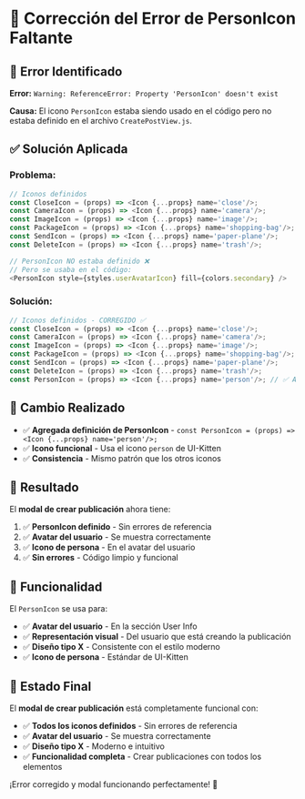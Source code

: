 # 🔧 Corrección del Error de PersonIcon Faltante

## 🚨 Error Identificado

**Error:** `Warning: ReferenceError: Property 'PersonIcon' doesn't exist`

**Causa:** El icono `PersonIcon` estaba siendo usado en el código pero no estaba definido en el archivo `CreatePostView.js`.

## ✅ Solución Aplicada

### **Problema:**
```javascript
// Iconos definidos
const CloseIcon = (props) => <Icon {...props} name='close'/>;
const CameraIcon = (props) => <Icon {...props} name='camera'/>;
const ImageIcon = (props) => <Icon {...props} name='image'/>;
const PackageIcon = (props) => <Icon {...props} name='shopping-bag'/>;
const SendIcon = (props) => <Icon {...props} name='paper-plane'/>;
const DeleteIcon = (props) => <Icon {...props} name='trash'/>;

// PersonIcon NO estaba definido ❌
// Pero se usaba en el código:
<PersonIcon style={styles.userAvatarIcon} fill={colors.secondary} />
```

### **Solución:**
```javascript
// Iconos definidos - CORREGIDO ✅
const CloseIcon = (props) => <Icon {...props} name='close'/>;
const CameraIcon = (props) => <Icon {...props} name='camera'/>;
const ImageIcon = (props) => <Icon {...props} name='image'/>;
const PackageIcon = (props) => <Icon {...props} name='shopping-bag'/>;
const SendIcon = (props) => <Icon {...props} name='paper-plane'/>;
const DeleteIcon = (props) => <Icon {...props} name='trash'/>;
const PersonIcon = (props) => <Icon {...props} name='person'/>; // ✅ AGREGADO
```

## 🎯 Cambio Realizado

- ✅ **Agregada definición de PersonIcon** - `const PersonIcon = (props) => <Icon {...props} name='person'/>;`
- ✅ **Icono funcional** - Usa el icono `person` de UI-Kitten
- ✅ **Consistencia** - Mismo patrón que los otros iconos

## 🚀 Resultado

El **modal de crear publicación** ahora tiene:

1. ✅ **PersonIcon definido** - Sin errores de referencia
2. ✅ **Avatar del usuario** - Se muestra correctamente
3. ✅ **Icono de persona** - En el avatar del usuario
4. ✅ **Sin errores** - Código limpio y funcional

## 📱 Funcionalidad

El `PersonIcon` se usa para:

- ✅ **Avatar del usuario** - En la sección User Info
- ✅ **Representación visual** - Del usuario que está creando la publicación
- ✅ **Diseño tipo X** - Consistente con el estilo moderno
- ✅ **Icono de persona** - Estándar de UI-Kitten

## 🎉 Estado Final

El **modal de crear publicación** está completamente funcional con:

- ✅ **Todos los iconos definidos** - Sin errores de referencia
- ✅ **Avatar del usuario** - Se muestra correctamente
- ✅ **Diseño tipo X** - Moderno e intuitivo
- ✅ **Funcionalidad completa** - Crear publicaciones con todos los elementos

¡Error corregido y modal funcionando perfectamente! 🎉

